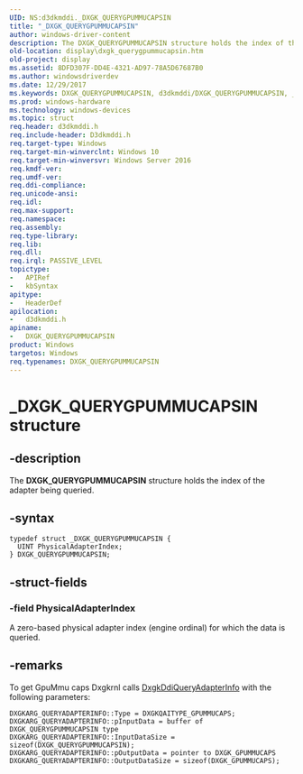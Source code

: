 ```yaml
---
UID: NS:d3dkmddi._DXGK_QUERYGPUMMUCAPSIN
title: "_DXGK_QUERYGPUMMUCAPSIN"
author: windows-driver-content
description: The DXGK_QUERYGPUMMUCAPSIN structure holds the index of the adapter being queried.
old-location: display\dxgk_querygpummucapsin.htm
old-project: display
ms.assetid: 8DFD307F-DD4E-4321-AD97-78A5D67687B0
ms.author: windowsdriverdev
ms.date: 12/29/2017
ms.keywords: DXGK_QUERYGPUMMUCAPSIN, d3dkmddi/DXGK_QUERYGPUMMUCAPSIN, _DXGK_QUERYGPUMMUCAPSIN, DXGK_QUERYGPUMMUCAPSIN structure [Display Devices], display.dxgk_querygpummucapsin
ms.prod: windows-hardware
ms.technology: windows-devices
ms.topic: struct
req.header: d3dkmddi.h
req.include-header: D3dkmddi.h
req.target-type: Windows
req.target-min-winverclnt: Windows 10
req.target-min-winversvr: Windows Server 2016
req.kmdf-ver: 
req.umdf-ver: 
req.ddi-compliance: 
req.unicode-ansi: 
req.idl: 
req.max-support: 
req.namespace: 
req.assembly: 
req.type-library: 
req.lib: 
req.dll: 
req.irql: PASSIVE_LEVEL
topictype:
-	APIRef
-	kbSyntax
apitype:
-	HeaderDef
apilocation:
-	d3dkmddi.h
apiname:
-	DXGK_QUERYGPUMMUCAPSIN
product: Windows
targetos: Windows
req.typenames: DXGK_QUERYGPUMMUCAPSIN
---
```


# _DXGK_QUERYGPUMMUCAPSIN structure


## -description


The <b>DXGK_QUERYGPUMMUCAPSIN</b> structure holds the index of the adapter being queried.


## -syntax


````
typedef struct _DXGK_QUERYGPUMMUCAPSIN {
  UINT PhysicalAdapterIndex;
} DXGK_QUERYGPUMMUCAPSIN;
````


## -struct-fields




### -field PhysicalAdapterIndex

A zero-based physical adapter index (engine ordinal) for which the data is queried.


## -remarks


To get GpuMmu caps Dxgkrnl calls <a href="..\d3dkmddi\nc-d3dkmddi-dxgkddi_queryadapterinfo.md">DxgkDdiQueryAdapterInfo</a> with the following parameters:
<pre class="syntax" xml:space="preserve"><code>DXGKARG_QUERYADAPTERINFO::Type = DXGKQAITYPE_GPUMMUCAPS;
DXGKARG_QUERYADAPTERINFO::pInputData = buffer of DXGK_QUERYGPUMMUCAPSIN type
DXGKARG_QUERYADAPTERINFO::InputDataSize = sizeof(DXGK_QUERYGPUMMUCAPSIN);
DXGKARG_QUERYADAPTERINFO::pOutputData = pointer to DXGK_GPUMMUCAPS
DXGKARG_QUERYADAPTERINFO::OutputDataSize = sizeof(DXGK_GPUMMUCAPS);</code></pre>

